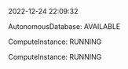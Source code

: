 2022-12-24 22:09:32

AutonomousDatabase: AVAILABLE

ComputeInstance: RUNNING

ComputeInstance: RUNNING